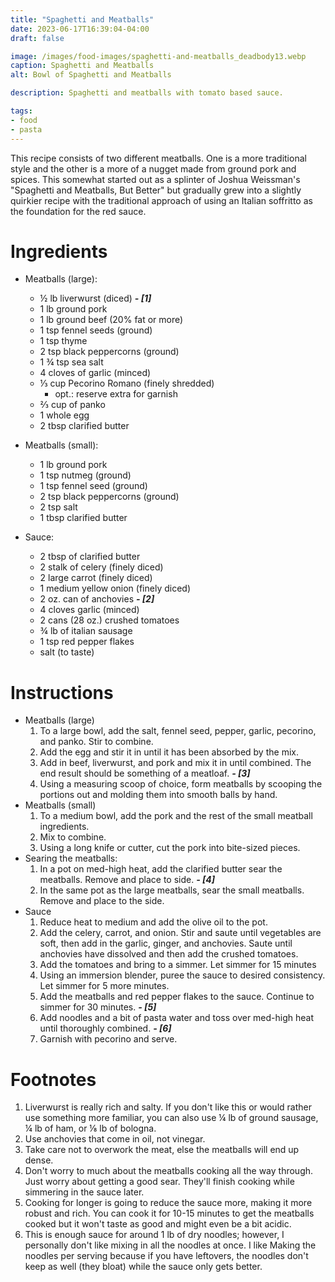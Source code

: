 ```yaml
---
title: "Spaghetti and Meatballs"
date: 2023-06-17T16:39:04-04:00
draft: false

image: /images/food-images/spaghetti-and-meatballs_deadbody13.webp
caption: Spaghetti and Meatballs
alt: Bowl of Spaghetti and Meatballs

description: Spaghetti and meatballs with tomato based sauce.

tags:
- food
- pasta
---
```


This recipe consists of two different meatballs. One is a more traditional style and the other is a more of a nugget made from ground pork and spices. This somewhat started out as a splinter of Joshua Weissman's "Spaghetti and Meatballs, But Better" but gradually grew into a slightly quirkier recipe with the traditional approach of using an Italian soffritto as the foundation for the red sauce.

# Ingredients
- Meatballs (large):
    - &frac12; lb liverwurst (diced) ***- [1]***
    - 1 lb ground pork
    - 1 lb ground beef (20% fat or more)
    - 1 tsp fennel seeds (ground)
    - 1 tsp thyme
    - 2 tsp black peppercorns (ground)
    - 1 &frac34; tsp sea salt
    - 4 cloves of garlic (minced)
    - &frac13; cup Pecorino Romano (finely shredded)
        - opt.: reserve extra for garnish
    - &frac23; cup of panko
    - 1 whole egg
    - 2 tbsp clarified butter

- Meatballs (small):
    - 1 lb ground pork
    - 1 tsp nutmeg (ground)
    - 1 tsp fennel seed (ground)
    - 2 tsp black peppercorns (ground)
    - 2 tsp salt
    - 1 tbsp clarified butter

- Sauce:
    - 2 tbsp of clarified butter
    - 2 stalk of celery (finely diced)
    - 2 large carrot (finely diced)
    - 1 medium yellow onion (finely diced)
    - 2 oz. can of anchovies ***- [2]***
    - 4 cloves garlic (minced)
    - 2 cans (28 oz.) crushed tomatoes
    - &frac34; lb of italian sausage
    - 1 tsp red pepper flakes
    - salt (to taste)

# Instructions
- Meatballs (large)
    1. To a large bowl, add the salt, fennel seed, pepper, garlic, pecorino, and panko. Stir to combine.
    1. Add the egg and stir it in until it has been absorbed by the mix.
    1. Add in beef, liverwurst, and pork and mix it in until combined. The end result should be something of a meatloaf. ***- [3]***
    1. Using a measuring scoop of choice, form meatballs by scooping the portions out and molding them into smooth balls by hand.
- Meatballs (small)
    1. To a medium bowl, add the pork and the rest of the small meatball ingredients.
    1. Mix to combine.
    1. Using a long knife or cutter, cut the pork into bite-sized pieces.
- Searing the meatballs:
    1. In a pot on med-high heat, add the clarified butter sear the meatballs. Remove and place to side. ***- [4]***
    1. In the same pot as the large meatballs, sear the small meatballs. Remove and place to the side.
- Sauce
    1. Reduce heat to medium and add the olive oil to the pot.
    1. Add the celery, carrot, and onion. Stir and saute until vegetables are soft, then add in the garlic, ginger, and anchovies. Saute until anchovies have dissolved and then add the crushed tomatoes.
    1. Add the tomatoes and bring to a simmer. Let simmer for 15 minutes
    1. Using an immersion blender, puree the sauce to desired consistency. Let simmer for 5 more minutes.
    1. Add the meatballs and red pepper flakes to the sauce. Continue to simmer for 30 minutes. ***- [5]***
    1. Add noodles and a bit of pasta water and toss over med-high heat until thoroughly combined. ***- [6]***
    1. Garnish with pecorino and serve.

<div class="footnotes">

# Footnotes
1. Liverwurst is really rich and salty. If you don't like this or would rather use something more familiar, you can also use &frac14; lb of ground sausage, &frac14; lb of ham, or &frac18; lb of bologna.
2. Use anchovies that come in oil, not vinegar.
3. Take care not to overwork the meat, else the meatballs will end up dense.
4. Don't worry to much about the meatballs cooking all the way through. Just worry about getting a good sear. They'll finish cooking while simmering in the sauce later.
5. Cooking for longer is going to reduce the sauce more, making it more robust and rich. You can cook it for 10-15 minutes to get the meatballs cooked but it won't taste as good and might even be a bit acidic.
6. This is enough sauce for around 1 lb of dry noodles; however, I personally don't like mixing in all the noodles at once. I like Making the noodles per serving because if you have leftovers, the noodles don't keep as well (they bloat) while the sauce only gets better.

</div>
